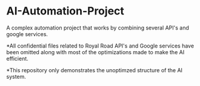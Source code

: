 # AI-Automation-Project
A complex automation project that works by combining several API's and google services.

*All confidential files related to Royal Road API's and Google services have been omitted along with most of the optimizations made to make the AI efficient.

*This repository only demonstrates the unoptimzed structure of the AI system.

